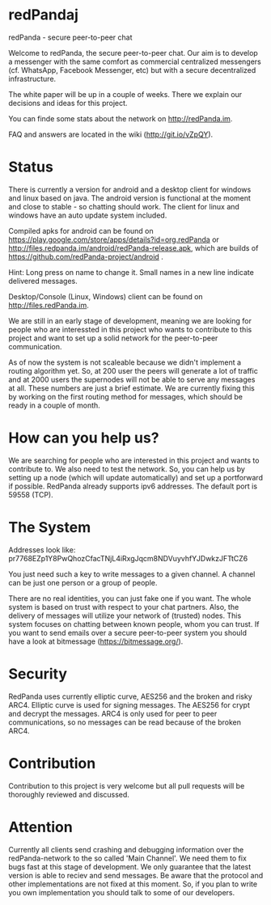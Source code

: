 redPandaj
=========

redPanda - secure peer-to-peer chat


Welcome to redPanda, the secure peer-to-peer chat. Our aim is to develop a messenger with the same comfort as commercial centralized messengers (cf. WhatsApp, Facebook Messenger, etc) but with a secure decentralized infrastructure.

The white paper will be up in a couple of weeks. There we explain our decisions and ideas for this project.

You can finde some stats about the network on http://redPanda.im.

FAQ and answers are located in the wiki (http://git.io/vZpQY).

Status
=========

There is currently a version for android and a desktop client for windows and linux based on java. The android version is functional at the moment and close to stable - so chatting should work. The client for linux and windows have an auto update system included.

Compiled apks for android can be found on https://play.google.com/store/apps/details?id=org.redPanda
or http://files.redpanda.im/android/redPanda-release.apk, which are builds of https://github.com/redPanda-project/android .

Hint: Long press on name to change it. Small names in a new line indicate delivered messages.


Desktop/Console (Linux, Windows) client can be found on http://files.redPanda.im.

We are still in an early stage of development, meaning we are looking for people who are interessted in this project who wants to contribute to this project and want to set up a solid network for the peer-to-peer communication.

As of now the system is not scaleable because we didn't implement a routing algorithm yet. So, at 200 user the peers will generate a lot of traffic and at 2000 users the supernodes will not be able to serve any messages at all. These numbers are just a brief estimate.
We are currently fixing this by working on the first routing method for messages, which should be ready in a couple of month.



How can you help us?
=========
We are searching for people who are interested in this project and wants to contribute to.
We also need to test the network. So, you can help us by setting up a node (which will update automatically) and set up a portforward if possible. RedPanda already supports ipv6 addresses. The default port is 59558 (TCP).


The System
=========
Addresses look like: pr7768EZp1Y8PwQhozCfacTNjL4iRxgJqcm8NDVuyvhfYJDwkzJFTtCZ6

You just need such a key to write messages to a given channel. A channel can be just one person or a group of people.

There are no real identities, you can just fake one if you want. The whole system is based on trust with respect to your chat partners. Also, the delivery of messages will utilize your network of (trusted) nodes.
This system focuses on chatting between known people, whom you can trust. If you want to send emails over a secure peer-to-peer system you should have a look at bitmessage (https://bitmessage.org/).


Security
=========

RedPanda uses currently elliptic curve, AES256 and the broken and risky ARC4. Elliptic curve is used for signing messages. The AES256 for crypt and decrypt the messages. ARC4 is only used for peer to peer communications, so no messages can be read because of the broken ARC4.

Contribution
=========
Contribution to this project is very welcome but all pull requests will be thoroughly reviewed and discussed.


Attention
=========
Currently all clients send crashing and debugging information over the redPanda-network to the so called 'Main Channel'. We need them to fix bugs fast at this stage of development.
We only guarantee that the latest version is able to reciev and send messages.
Be aware that the protocol and other implementations are not fixed at this moment. So, if you plan to write you own implementation you should talk to some of our developers.
